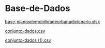 # Base-de-Dados

[base-planosdemobilidadeurbanadicionario.xlsx](https://github.com/viniihsousa/Base-de-Dados/files/12434461/base-planosdemobilidadeurbanadicionario.xlsx)

[conjunto-dados.csv](https://github.com/viniihsousa/Base-de-Dados/files/12434472/conjunto-dados.csv)

[conjunto-dados (1).csv](https://github.com/viniihsousa/Base-de-Dados/files/12434475/conjunto-dados.1.csv)
